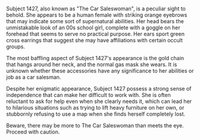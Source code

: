 Subject 1427, also known as "The Car Saleswoman", is a peculiar sight to behold. She appears to be a human female with striking orange eyebrows that may indicate some sort of supernatural abilities. Her head bears the unmistakable look of an 00s school girl, complete with a goggle on her forehead that seems to serve no practical purpose. Her ears sport green cross earrings that suggest she may have affiliations with certain occult groups. 

The most baffling aspect of Subject 1427's appearance is the gold chain that hangs around her neck, and the normal gas mask she wears. It is unknown whether these accessories have any significance to her abilities or job as a car salesman. 

Despite her enigmatic appearance, Subject 1427 possess a strong sense of independence that can make her difficult to work with. She is often reluctant to ask for help even when she clearly needs it, which can lead her to hilarious situations such as trying to lift heavy furniture on her own, or stubbornly refusing to use a map when she finds herself completely lost. 

Beware, there may be more to The Car Saleswoman than meets the eye. Proceed with caution.